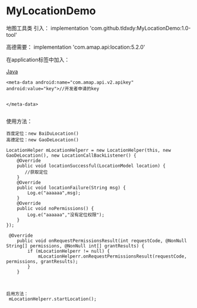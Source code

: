 # MyLocationDemo
地图工具类
引入：
implementation 'com.github.tldxdy:MyLocationDemo:1.0-tool'

高德需要：
implementation 'com.amap.api:location:5.2.0'

在application标签中加入：
<div class="md-demo-code-wrapper"><div class="md-demo-code-header"><a href="javascript:void(0);" class="active ">Java</a></div><div class="md-demo-code-content"><div class="md-demo-code-content-item active"><pre><code class="java hljs">&lt;meta-data android:name=<span class="hljs-string">"com.amap.api.v2.apikey"</span> android:value=<span class="hljs-string">"key"</span>&gt;<span class="hljs-comment">//开发者申请的key       </span>
            
&lt;/meta-data&gt;
</code></pre></div></div></div>


使用方法：

    百度定位：new BaiDuLocation()
    高德定位：new GaoDeLocation()

    LocationHelper mLocationHelperr = new LocationHelper(this, new GaoDeLocation(), new LocationCallBackListener() {
        @Override
        public void locationSuccessful(LocationModel location) {
           //获取定位
        }
        @Override
        public void locationFailure(String msg) {
            Log.e("aaaaaa",msg);
        }
        @Override
        public void noPermissions() {
            Log.e("aaaaaa","没有定位权限");
        }
    });

     @Override
        public void onRequestPermissionsResult(int requestCode, @NonNull String[] permissions, @NonNull int[] grantResults) {
            if (mLocationHelperr != null) {
                mLocationHelperr.onRequestPermissionsResult(requestCode, permissions, grantResults);
            }
        }



    启用方法：
     mLocationHelperr.startLocation();
